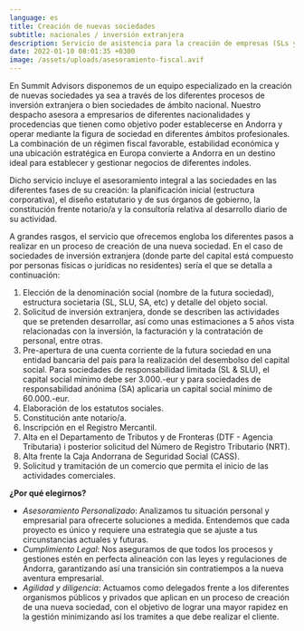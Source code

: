 ```yaml
---
language: es
title: Creación de nuevas sociedades
subtitle: nacionales / inversión extranjera
description: Servicio de asistencia para la creación de empresas (SLs y otras) en Andorra
date: 2022-01-10 08:01:35 +0300
image: /assets/uploads/asesoramiento-fiscal.avif
---
```

En Summit Advisors disponemos de un equipo especializado en la creación de nuevas sociedades ya sea a través de los diferentes procesos de inversión extranjera o bien sociedades de ámbito nacional. Nuestro despacho asesora a empresarios de diferentes nacionalidades y procedencias que tienen como objetivo poder establecerse en Andorra y operar mediante la figura de sociedad en diferentes ámbitos profesionales. La combinación de un régimen fiscal favorable, estabilidad económica y una ubicación estratégica en Europa convierte a Andorra en un destino ideal para establecer y gestionar negocios de diferentes indoles. 

Dicho servicio incluye el asesoramiento integral a las sociedades en las diferentes fases de su creación: la planificación inicial (estructura corporativa), el diseño estatutario y de sus órganos de gobierno, la constitución frente notario/a y la consultoría relativa al desarrollo diario de su actividad.

A grandes rasgos, el servicio que ofrecemos engloba los diferentes pasos a realizar en un proceso de creación de una nueva sociedad. En el caso de sociedades de inversión extranjera (donde parte del capital está compuesto por personas físicas o jurídicas no residentes) sería el que se detalla a continuación:

1. Elección de la denominación social (nombre de la futura sociedad), estructura societaria (SL, SLU, SA, etc) y detalle del objeto social.
2. Solicitud de inversión extranjera, donde se describen las actividades que se pretenden desarrollar, así como unas estimaciones a 5 años vista relacionadas con la inversión, la facturación y la contratación de personal, entre otras.
3. Pre-apertura de una cuenta corriente de la futura sociedad en una entidad bancaria del país para la realización del desembolso del capital social. Para sociedades de responsabilidad limitada (SL & SLU), el capital social mínimo debe ser 3.000.-eur y para sociedades de responsabilidad anónima (SA) aplicaria un capital social mínimo de 60.000.-eur.
4. Elaboración de los estatutos sociales.
5. Constitución ante notario/a.
6. Inscripción en el Registro Mercantil.
7. Alta en el Departamento de Tributos y de Fronteras (DTF - Agencia Tributaria) i posterior solicitud del Número de Registro Tributario (NRT).
8. Alta frente la Caja Andorrana de Seguridad Social (CASS).
9. Solicitud y tramitación de un comercio que permita el inicio de las actividades comerciales.

**¿Por qué elegirnos?** 

* *Asesoramiento Personalizado*: Analizamos tu situación personal y empresarial para ofrecerte soluciones a medida. Entendemos que cada proyecto es único y requiere una estrategia que se ajuste a tus circunstancias actuales y futuras.
* *Cumplimiento Legal*: Nos aseguramos de que todos los procesos y gestiones estén en perfecta alineación con las leyes y regulaciones de Andorra, garantizando así una transición sin contratiempos a la nueva aventura empresarial.
* *Agilidad y diligencia*: Actuamos como delegados frente a los diferentes organismos públicos y privados que aplican en un proceso de creación de una nueva sociedad, con el objetivo de lograr una mayor rapidez en la gestión minimizando así los tramites a que debe realizar el cliente.
